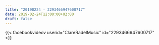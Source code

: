 ```yaml
---
title: "20190224 - 2293466947600717"
date: 2019-02-24T12:00:00+02:00
draft: false
---
```


{{< facebookvideov userid="ClareRadelMusic" id="2293466947600717" >}}